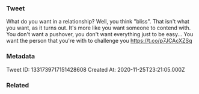 ### Tweet
What do you want in a relationship? Well, you think "bliss". That isn't what you want, as it turns out. It's more like you want someone to contend with. You don't want a pushover, you don't want everything just to be easy... You want the person that you're with to challenge you https://t.co/p7JCAcXZSq

### Metadata
Tweet ID: 1331739717151428608
Created At: 2020-11-25T23:21:05.000Z

### Related

